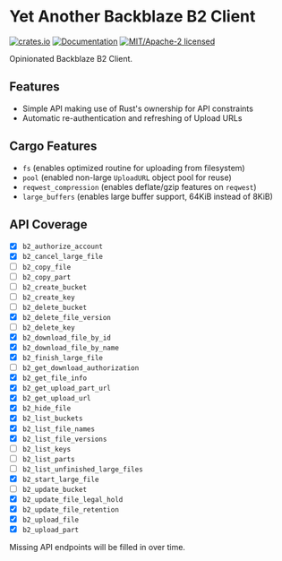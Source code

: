 Yet Another Backblaze B2 Client
===============================

[![crates.io](https://img.shields.io/crates/v/yab2.svg)](https://crates.io/crates/yab2)
[![Documentation](https://docs.rs/yab2/badge.svg)](https://docs.rs/yab2)
[![MIT/Apache-2 licensed](https://img.shields.io/crates/l/yab2.svg)](./LICENSE-Apache)

Opinionated Backblaze B2 Client.

## Features

- Simple API making use of Rust's ownership for API constraints
- Automatic re-authentication and refreshing of Upload URLs

## Cargo Features

- `fs` (enables optimized routine for uploading from filesystem)
- `pool` (enabled non-large `UploadURL` object pool for reuse)
- `reqwest_compression` (enables deflate/gzip features on `reqwest`)
- `large_buffers` (enables large buffer support, 64KiB instead of 8KiB)

## API Coverage

- [x] `b2_authorize_account`
- [x] `b2_cancel_large_file`
- [ ] `b2_copy_file`
- [ ] `b2_copy_part`
- [ ] `b2_create_bucket`
- [ ] `b2_create_key`
- [ ] `b2_delete_bucket`
- [x] `b2_delete_file_version`
- [ ] `b2_delete_key`
- [x] `b2_download_file_by_id`
- [x] `b2_download_file_by_name`
- [x] `b2_finish_large_file`
- [ ] `b2_get_download_authorization`
- [x] `b2_get_file_info`
- [x] `b2_get_upload_part_url`
- [x] `b2_get_upload_url`
- [x] `b2_hide_file`
- [x] `b2_list_buckets`
- [x] `b2_list_file_names`
- [x] `b2_list_file_versions`
- [ ] `b2_list_keys`
- [ ] `b2_list_parts`
- [ ] `b2_list_unfinished_large_files`
- [x] `b2_start_large_file`
- [ ] `b2_update_bucket`
- [x] `b2_update_file_legal_hold`
- [x] `b2_update_file_retention`
- [x] `b2_upload_file`
- [x] `b2_upload_part`

Missing API endpoints will be filled in over time.